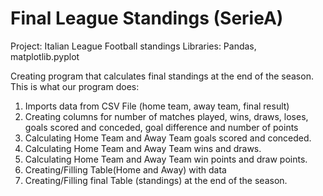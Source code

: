 # Final League Standings (SerieA)
Project: Italian League Football standings
Libraries: Pandas, matplotlib.pyplot

Creating program that calculates final standings at the end of the season.
This is what our program does:

1. Imports data from CSV File (home team, away team, final result)
2. Creating columns for number of matches played, wins, draws, loses, goals scored and conceded, goal difference and number of points
3. Calculating Home Team and Away Team goals scored and conceded.
4. Calculating Home Team and Away Team wins and draws.
5. Calculating Home Team and Away Team win points and draw points.
6. Creating/Filling Table(Home and Away) with data
7. Creating/Filling final Table (standings) at the end of the season.
